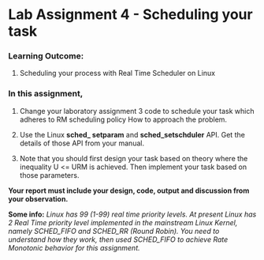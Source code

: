 # Lab Assignment 4 - Scheduling your task	


### **Learning Outcome:**

1.	Scheduling your process with Real Time Scheduler on Linux
		

### In this assignment, 

1. Change your laboratory assignment 3 code to schedule your task which adheres to RM scheduling policy
How to approach the problem.

2. Use the Linux **sched_ setparam** and **sched_setschduler** API. Get the details of those API from your manual.

3. Note that you should first design your task based on theory where the inequality U <= URM is achieved. Then implement your task based on those parameters.

**Your report must include your design, code, output and discussion from your observation.**

**Some info:** *Linux has 99 (1-99) real time priority levels. At present Linux has 2 Real Time priority level implemented in the mainstream Linux Kernel, namely SCHED_FIFO and SCHED_RR (Round Robin). You need to understand how they work, then used SCHED_FIFO to achieve Rate Monotonic behavior for this assignment.*
